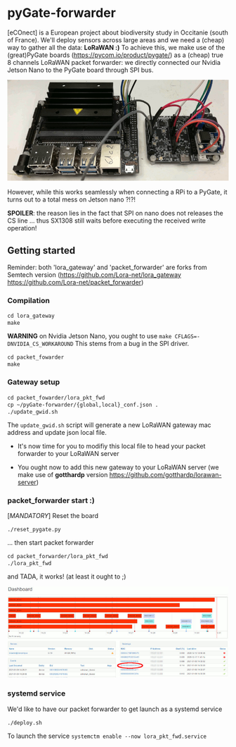 # pyGate-forwarder
[eCOnect] is a European project about biodiversity study in Occitanie (south of France). We'll deploy sensors across large areas and we need a (cheap) way to gather all the data: **LoRaWAN :)**
To achieve this, we make use of the (great)PyGate boards (https://pycom.io/product/pygate/) as a (cheap) true 8 channels LoRaWAN packet forwarder: we directly connected our Nvidia Jetson Nano to the PyGate board through SPI bus.

![Jetson Nano SPI connected to a PyGate](pics/Jetson-nano-PyGate-interco_dec20.jpg)

However, while this works seamlessly when connecting a RPi to a PyGate, it turns out to a total mess on Jetson nano ?!?!

**SPOILER**: the reason lies in the fact that SPI on nano does not releases the CS line ... thus SX1308 still waits before executing the received write operation!

## Getting started ##
Reminder: both 'lora_gateway' and 'packet_forwarder' are forks from Semtech version (https://github.com/Lora-net/lora_gateway https://github.com/Lora-net/packet_forwarder)

### Compilation ###
```
cd lora_gateway
make
```
**WARNING** on Nvidia Jetson Nano, you ought to use `make CFLAGS=-DNVIDIA_CS_WORKAROUND`
This stems from a bug in the SPI driver.

```
cd packet_fowarder
make
```

### Gateway setup ###
```
cd packet_fowarder/lora_pkt_fwd
cp ~/pyGate-forwarder/{global,local}_conf.json .
./update_gwid.sh
```
The `update_gwid.sh` script will generate a new LoRaWAN gateway mac address and update json local file.

  * It's now time for you to modifiy this local file to head your packet forwarder to your LoRaWAN server

  * You ought now to add this new gateway to your LoRaWAN server (we make use of **gotthardp** version https://github.com/gotthardp/lorawan-server)

### packet_forwarder start :) ###
[*MANDATORY*] Reset the board
```
./reset_pygate.py
```
... then start packet forwarder
```
cd packet_forwarder/lora_pkt_fwd
./lora_pkt_fwd
```

and TADA, it works! (at least it ought to ;)

![nano-pygate connected to our LoRaWAN server](pics/Jetson-nano-PyGate-lorawan-server_jan21.jpg)

### systemd service ###
We'd like to have our packet forwarder to get launch as a systemd service
```
./deploy.sh
```
To launch the service `systemctm enable --now lora_pkt_fwd.service`


